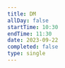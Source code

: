 ```yaml
---
title: DM
allDay: false
startTime: 10:30
endTime: 11:30
date: 2023-09-22
completed: false
type: single
---
```

